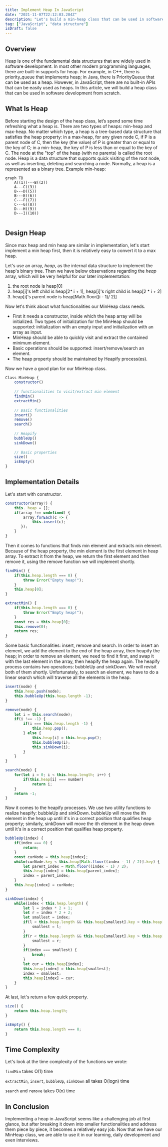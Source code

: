 ```yaml
---
title: Implement Heap In JavaScript
date: "2021-11-07T22:12:03.284Z"
description: "Let's build a min-heap class that can be used in software development from scratch in JavaScript."
tag: ["JavaScript", "data structure"]
isDraft: false
---
```


## Overview
Heap is one of the fundamental data structures that are widely used in software development. In most other modern programming languages, there are built-in supports for heap. For example, in C++, there is priority_queue that implements heap; in Java, there is PriorityQueue that can be used as a heap. However, in JavaScript, there are no built-in APIs that can be easily used as heaps. In this article, we will build a heap class that can be used in software development from scratch.

## What Is Heap
Before starting the design of the heap class, let’s spend some time refreshing what a heap is. There are two types of heaps: min-heap and max-heap. No matter which type, a heap is a tree-based data structure that satisfies the heap property: in a max-heap, for any given node C, if P is a parent node of C, then the key (the value) of P is greater than or equal to the key of C; in a min-heap, the key of P is less than or equal to the key of C. The node at the "top" of the heap (with no parents) is called the root node. Heap is a data structure that supports quick visiting of the root node, as well as inserting, deleting and searching a node. Normally, a heap is a represented as a binary tree. Example min-heap:

``` mermaid
graph TB
    A((1))---B((2))
    A---C((3))
    B---D((5))
    B---E((6))
    C---F((7))
    C---G((8))
    D---H((9))
    D---I((10))
    
```

## Design Heap

Since max heap and min heap are similar in implementation, let's start implement a min heap first, then it is relatively easy to convert it to a max heap.

Let's use an array, *heap*, as the internal data structure to implement the heap's binary tree. Then we have below observations regarding the *heap* array, which will be very helpful for our later implementation:

1. the root node is heap[0]
2. heap[i]'s left child is heap[2* i + 1], heap[i]'s right child is heap[2 * i + 2]
3. heap[i]'s parent node is heap[Math.floor((i - 1)/ 2)]

Now let's think about what functionalities our MinHeap class needs. 

- First it needs a constructor, inside which the heap array will be initialized. Two types of initialization for the MinHeap should be supported: initialization with an empty input and initialization with an array as input. 
- MinHeap should be able to quickly visit and extract the contained minimum element.
- Basic operations should be supported: insert/remove/search an element.
- The heap property should be maintained by Heapify process(es).

Now we have a good plan for our MinHeap class.

```javascript
Class MinHeap {
   	constructor()
    
    // functionalities to visit/extract min element
    findMin()
    extractMin()
    
    // Basic functionalities
    insert()
    remove()
    search()
    
    // Heapify
    bubbleUp()
    sinkDown()
    
    // Basic properties
    size()
    isEmpty()
}
```



## Implementation Details

Let's start with constructor. 

```javascript
constructor(array?) {
    this._heap = [];
  	if(array !== undefined) {
    	array.forEach(c => {
	    	this.insert(c);
       });
    }
}
```

Then it comes to functions that finds min element and extracts min element. Because of the heap property, the min element is the first element in heap array. To extract it from the heap, we return the first element and then remove it, using the remove function we will implement shortly.

```javascript
findMin() {
    if(this.heap.length === 0) {
        throw Error("Empty heap!");
    }
    this.heap[0];
}

extractMin() {
    if(this.heap.length === 0) {
        throw Error("Empty heap!");
    }
    const res = this.heap[0];
	this.remove(0);
    return res;
}
```

Some basic functionalities: insert, remove and search. In order to insert an element, we add the element to the end of the heap array, then heapify the heap; in order to remove an element, we need to find it first, and swap it with the last element in the array,  then heapify the heap again. The heapify process contains two operations: bubbleUp and sinkDown. We will revisit both of them shortly. Unfortunately, to search an element, we have to do a linear search which will traverse all the elements in the heap.

```javascript
insert(node) {
    this.heap.push(node);
    this.bubbleUp(this.heap.length -1);
}

remove(node) {
    let i = this.search(node);
    if(i !== -1) {
        if(i === this.heap.length -1) {
            this.heap.pop();
        } else {
            this.heap[i] = this.heap.pop();
            this.bubbleUp(i);
            this.sinkDown(i);
        }
    }
}

search(node) {
    for(let i = 0; i < this.heap.length; i++) {
    	if(this.heap[i] === number)
	      	return i;
    }
    return -1;
}
```

Now it comes to the heapify processes. We use two utility functions to realize heapify: bubbleUp and sinkDown. bubbleUp will move the ith element in the heap up until it's in a correct position that qualifies heap property; similarly, sinkDown will move the ith element in the heap down until it's in a correct position that qualifies heap property.

```javascript
bubbleUp(index) {
    if(index === 0) {
    	return;
    }
    const curNode = this.heap[index];
    while(curNode.key < this.heap[Math.floor((index - 1) / 2)].key) {
        let parent_index = Math.floor((index - 1) / 2);
        this.heap[index] = this.heap[parent_index];
        index = parent_index;
    }
    this.heap[index] = curNode;
}

sinkDown(index) {
    while(index < this.heap.length) {
        let l = index * 2 + 1;
        let r = index * 2 + 2;
        let smallest = index;
        if(l < this.heap.length && this.heap[smallest].key > this.heap[l].key) {
            smallest = l;
        }
        if(r < this.heap.length && this.heap[smallest].key > this.heap[r].key) {
            smallest = r;
        }
        if(index === smallest) {
            break;
        }
        let cur = this.heap[index];
        this.heap[index] = this.heap[smallest];
        index = smallest;
        this.heap[index] = cur;
    }
}
```

At last, let's return a few quick property.

```javascript
size() {
    return this.heap.length;
}

isEmpty() {
    return this.heap.length === 0;
}
```



## Time Complexity

Let's look at the time complexity of the functions we wrote:

`findMin` takes O(1) time

`extractMin`, `insert`, `bubbleUp`, `sinkDown` all takes O(logn) time

`search` and `remove` takes O(n) time



## In Conclusion

Implementing a heap in JavaScript seems like a challenging job at first glance, but after breaking it down into smaller functionalities and address them piece by piece, it becomes a relatively easy job. Now that we have our MinHeap class, we are able to use it in our learning, daily development and even interviews. 
